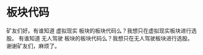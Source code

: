 # 板块代码

矿友们好。有谁知道 虚拟现实 板块的板块代码么？我想只在虚拟现实板块进行选股。
         有谁知道 无人驾驶 板块的板块代码么？我想只在无人驾驶板块进行选股。
谢谢矿友们，麻烦了。
